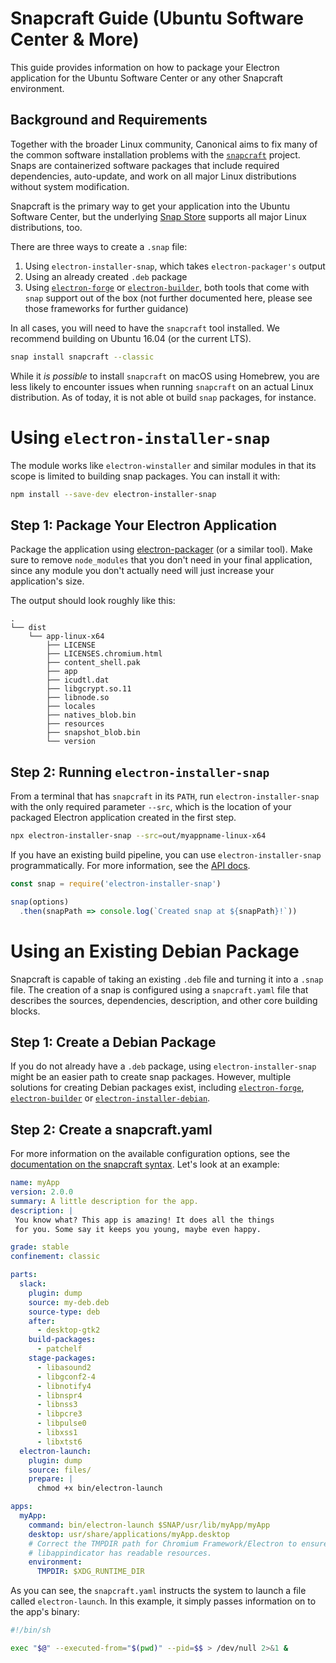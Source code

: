 # Snapcraft Guide (Ubuntu Software Center & More)

This guide provides information on how to package your Electron application
for the Ubuntu Software Center or any other Snapcraft environment.

## Background and Requirements

Together with the broader Linux community, Canonical aims to fix many of the
common software installation problems with the [`snapcraft`](snapcraft.io)
project. Snaps are containerized software packages that include required
dependencies, auto-update, and work on all major Linux distributions without
system modification.

Snapcraft is the primary way to get your application into the Ubuntu Software
Center, but the underlying [Snap Store](snapcraft-store) supports all major
Linux distributions, too.

There are three ways to create a `.snap` file:

1) Using `electron-installer-snap`, which takes `electron-packager's` output
2) Using an already created `.deb` package
3) Using [`electron-forge`](electron-forge) or
   [`electron-builder`](electron-builder), both tools that come with `snap`
   support out of the box (not further documented here, please see those
   frameworks for further guidance)

In all cases, you will need to have the `snapcraft` tool installed. We
recommend building on Ubuntu 16.04 (or the current LTS).

```sh
snap install snapcraft --classic
```

While it _is possible_ to install `snapcraft` on macOS using Homebrew, you are
less likely to encounter issues when running `snapcraft` on an actual Linux
distribution. As of today, it is not able ot build `snap` packages, for instance.

# Using `electron-installer-snap`

The module works like `electron-winstaller` and similar modules in that its
scope is limited to building snap packages. You can install it with:

```sh
npm install --save-dev electron-installer-snap
```

## Step 1: Package Your Electron Application

Package the application using [electron-packager](electron-packager) (or a
similar tool). Make sure to remove `node_modules` that you don't need in your
final application, since any module you don't actually need will just increase
your application's size.

The output should look roughly like this:

```text
.
└── dist
    └── app-linux-x64
        ├── LICENSE
        ├── LICENSES.chromium.html
        ├── content_shell.pak
        ├── app
        ├── icudtl.dat
        ├── libgcrypt.so.11
        ├── libnode.so
        ├── locales
        ├── natives_blob.bin
        ├── resources
        ├── snapshot_blob.bin
        └── version
```

## Step 2: Running `electron-installer-snap`

From a terminal that has `snapcraft` in its `PATH`, run `electron-installer-snap`
with the only required parameter `--src`, which is the location of your packaged
Electron application created in the first step.

```sh
npx electron-installer-snap --src=out/myappname-linux-x64
```

If you have an existing build pipeline, you can use `electron-installer-snap`
programmatically. For more information, see the [API docs](snapcraft-syntax).

```js
const snap = require('electron-installer-snap')

snap(options)
  .then(snapPath => console.log(`Created snap at ${snapPath}!`))
```

# Using an Existing Debian Package

Snapcraft is capable of taking an existing `.deb` file and turning it into
a `.snap` file. The creation of a snap is configured using a `snapcraft.yaml`
file that describes the sources, dependencies, description, and other core
building blocks.

## Step 1: Create a Debian Package

If you do not already have a `.deb` package, using `electron-installer-snap`
might be an easier path to create snap packages. However, multiple solutions
for creating Debian packages exist, including [`electron-forge`](electron-forge),
[`electron-builder`](electron-builder) or
[`electron-installer-debian`](electron-installer-debian).

## Step 2: Create a snapcraft.yaml

For more information on the available configuration options, see the
[documentation on the snapcraft syntax](https://docs.snapcraft.io/build-snaps/syntax).
Let's look at an example:

```yaml
name: myApp
version: 2.0.0
summary: A little description for the app.
description: |
 You know what? This app is amazing! It does all the things
 for you. Some say it keeps you young, maybe even happy.

grade: stable
confinement: classic

parts:
  slack:
    plugin: dump
    source: my-deb.deb
    source-type: deb
    after:
      - desktop-gtk2
    build-packages:
      - patchelf
    stage-packages:
      - libasound2
      - libgconf2-4
      - libnotify4
      - libnspr4
      - libnss3
      - libpcre3
      - libpulse0
      - libxss1
      - libxtst6
  electron-launch:
    plugin: dump
    source: files/
    prepare: |
      chmod +x bin/electron-launch

apps:
  myApp:
    command: bin/electron-launch $SNAP/usr/lib/myApp/myApp
    desktop: usr/share/applications/myApp.desktop
    # Correct the TMPDIR path for Chromium Framework/Electron to ensure
    # libappindicator has readable resources.
    environment:
      TMPDIR: $XDG_RUNTIME_DIR
```

As you can see, the `snapcraft.yaml` instructs the system to launch a file
called `electron-launch`. In this example, it simply passes information on
to the app's binary:

```sh
#!/bin/sh

exec "$@" --executed-from="$(pwd)" --pid=$$ > /dev/null 2>&1 &
```

[snapcraft.io]: https://snapcraft.io/
[snapcraft-store]: https://snapcraft.io/store/
[snapcraft-syntax]: https://docs.snapcraft.io/build-snaps/syntax
[electron-packager]: https://github.com/electron-userland/electron-packager
[electron-forge]: https://github.com/electron-userland/electron-forge
[electron-builder]: https://github.com/electron-userland/electron-builder
[electron-installer-debian]: https://github.com/unindented/electron-installer-debian
